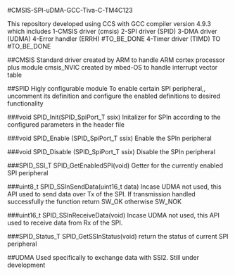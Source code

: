 #CMSIS-SPI-uDMA-GCC-Tiva-C-TM4C123

This repository developed using CCS with GCC compiler version 4.9.3 which includes 
1-CMSIS driver (cmsis)
2-SPI driver (SPID)
3-DMA driver (UDMA)
4-Error handler (ERRH) #TO_BE_DONE
4-Timer driver (TIMD) TO #TO_BE_DONE



##CMSIS
Standard driver created by ARM to handle ARM cortex processor plus module cmsis_NVIC created by mbed-OS to handle interrupt vector table

##SPID
Higly configurable module
To enable certain SPI peripheral,, uncomment its definition and configure the enabled definitions to desired functionality

###void SPID_Init(SPID_SpiPort_T ssix)
Initalizer for SPIn according to the configured parameters in the header file

###void SPID_Enable (SPID_SpiPort_T ssix)
Enable the SPIn peripheral

###void SPID_Disable (SPID_SpiPort_T ssix)
Disable the SPIn peripheral

###SPID_SSI_T SPID_GetEnabledSPI(void)
Getter for the currently enabled SPI peripheral

###uint8_t SPID_SSInSendData(uint16_t data)
Incase UDMA not used, this API used to send data over Tx of the SPI. If transmission handled successfully the function return SW_OK otherwise SW_NOK

###uint16_t SPID_SSInReceiveData(void)
Incase UDMA not used, this API used to receive data from Rx of the SPI.

###SPID_Status_T SPID_GetSSInStatus(void)
return the status of current SPI peripheral

##UDMA
Used specifically to exchange data with SSI2.
Still under development

